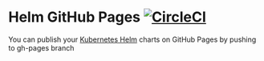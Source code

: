 # Helm GitHub Pages [![CircleCI](https://circleci.com/gh/int128/helm-github-pages.svg?style=shield)](https://circleci.com/gh/int128/helm-github-pages)

You can publish your [Kubernetes Helm](https://github.com/kubernetes/helm) charts on GitHub Pages by pushing to gh-pages branch
